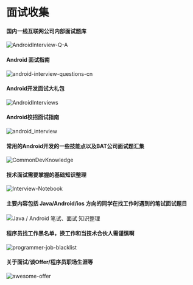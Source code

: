 面试收集
===
#### 国内一线互联网公司内部面试题库
![AndroidInterview-Q-A](https://github.com/JackyAndroid/AndroidInterview-Q-A)

#### Android 面试指南
![android-interview-questions-cn](https://github.com/stormzhang/android-interview-questions-cn)

#### Android开发面试大礼包
![AndroidInterviews](https://github.com/hujiaweibujidao/AndroidInterviews)

#### Android校招面试指南
![android_interview](https://github.com/LRH1993/android_interview)

#### 常用的Android开发的一些技能点以及BAT公司面试题汇集
![CommonDevKnowledge](https://github.com/AweiLoveAndroid/CommonDevKnowledge)

#### 技术面试需要掌握的基础知识整理
![Interview-Notebook](https://github.com/CyC2018/Interview-Notebook)

#### 主要内容包括 Java/Android/ios 方向的同学在找工作时遇到的笔试面试题目
![Java / Android 笔试、面试 知识整理](https://github.com/hadyang/interview)

#### 程序员找工作黑名单，换工作和当技术合伙人需谨慎啊
![programmer-job-blacklist](https://github.com/shengxinjing/programmer-job-blacklist)

#### 关于面试/谈Offer/程序员职场生涯等
![awesome-offer](https://github.com/lietoumai/awesome-offer)
